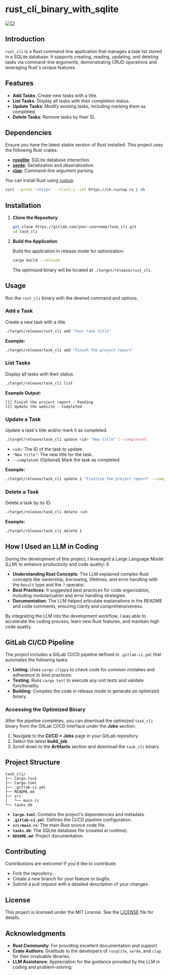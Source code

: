 # rust_cli_binary_with_sqlite
[![CI](https://github.com/aoaow/rust_cli_binary_with_sqlite/actions/workflows/ci.yml/badge.svg)](https://github.com/aoaow/rust_cli_binary_with_sqlite/actions/workflows/ci.yml)

## Introduction

`rust_cli` is a Rust command-line application that manages a task list stored in a SQLite database. It supports creating, reading, updating, and deleting tasks via command-line arguments, demonstrating CRUD operations and leveraging Rust's unique features.

## Features

- **Add Tasks**: Create new tasks with a title.
- **List Tasks**: Display all tasks with their completion status.
- **Update Tasks**: Modify existing tasks, including marking them as completed.
- **Delete Tasks**: Remove tasks by their ID.

## Dependencies

Ensure you have the latest stable version of Rust installed. This project uses the following Rust crates:

- **[rusqlite](https://crates.io/crates/rusqlite)**: SQLite database interaction.
- **[serde](https://crates.io/crates/serde)**: Serialization and deserialization.
- **[clap](https://crates.io/crates/clap)**: Command-line argument parsing.

You can install Rust using [rustup](https://www.rust-lang.org/tools/install):

```bash
curl --proto '=https' --tlsv1.2 -sSf https://sh.rustup.rs | sh
```

## Installation

1. **Clone the Repository**

   ```bash
   git clone https://gitlab.com/your-username/task_cli.git
   cd task_cli
   ```

2. **Build the Application**

   Build the application in release mode for optimization:

   ```bash
   cargo build --release
   ```

   The optimized binary will be located at `./target/release/rust_cli`.

## Usage

Run the `rust_cli` binary with the desired command and options.

### **Add a Task**

Create a new task with a title.

```bash
./target/release/rust_cli add "Your task title"
```

**Example:**

```bash
./target/release/task_cli add "Finish the project report"
```

### **List Tasks**

Display all tasks with their status.

```bash
./target/release/task_cli list
```

**Example Output:**

```
[1] Finish the project report - Pending
[2] Update the website - Completed
```

### **Update a Task**

Update a task's title and/or mark it as completed.

```bash
./target/release/task_cli update <id> "New title" [--completed]
```

- `<id>`: The ID of the task to update.
- `"New title"`: The new title for the task.
- `--completed`: (Optional) Mark the task as completed.

**Example:**

```bash
./target/release/task_cli update 1 "Finalize the project report" --completed
```

### **Delete a Task**

Delete a task by its ID.

```bash
./target/release/task_cli delete <id>
```

**Example:**

```bash
./target/release/task_cli delete 1
```

## How I Used an LLM in Coding

During the development of this project, I leveraged a Large Language Model (LLM) to enhance productivity and code quality:
ß
- **Understanding Rust Concepts**: The LLM explained complex Rust concepts like ownership, borrowing, lifetimes, and error handling with the `Result` type and the `?` operator.
- **Best Practices**: It suggested best practices for code organization, including modularization and error handling strategies.
- **Documentation**: The LLM helped articulate explanations in the README and code comments, ensuring clarity and comprehensiveness.

By integrating the LLM into the development workflow, I was able to accelerate the coding process, learn new Rust features, and maintain high code quality.

## GitLab CI/CD Pipeline

The project includes a GitLab CI/CD pipeline defined in `.gitlab-ci.yml` that automates the following tasks:

- **Linting**: Uses `cargo clippy` to check code for common mistakes and adherence to best practices.
- **Testing**: Runs `cargo test` to execute any unit tests and validate functionality.
- **Building**: Compiles the code in release mode to generate an optimized binary.

### **Accessing the Optimized Binary**

After the pipeline completes, you can download the optimized `task_cli` binary from the GitLab CI/CD interface under the **Jobs** section:

1. Navigate to the **CI/CD > Jobs** page in your GitLab repository.
2. Select the latest **build_job**.
3. Scroll down to the **Artifacts** section and download the `task_cli` binary.

## Project Structure

```
task_cli/
├── Cargo.lock
├── Cargo.toml
├── .gitlab-ci.yml
├── README.md
├── src
│   └── main.rs
└── tasks.db
```

- **`Cargo.toml`**: Contains the project's dependencies and metadata.
- **`.gitlab-ci.yml`**: Defines the CI/CD pipeline configuration.
- **`src/main.rs`**: The main Rust source code file.
- **`tasks.db`**: The SQLite database file (created at runtime).
- **`README.md`**: Project documentation.

## Contributing

Contributions are welcome! If you'd like to contribute:

- Fork the repository.
- Create a new branch for your feature or bugfix.
- Submit a pull request with a detailed description of your changes.

## License

This project is licensed under the MIT License. See the [LICENSE](LICENSE) file for details.

## Acknowledgments

- **Rust Community**: For providing excellent documentation and support.
- **Crate Authors**: Gratitude to the developers of `rusqlite`, `serde`, and `clap` for their invaluable libraries.
- **LLM Assistance**: Appreciation for the guidance provided by the LLM in coding and problem-solving.
